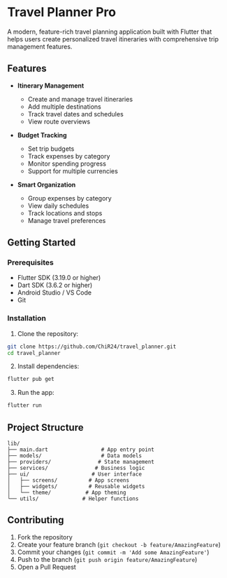 # Travel Planner Pro

A modern, feature-rich travel planning application built with Flutter that helps users create personalized travel itineraries with comprehensive trip management features.

## Features

- **Itinerary Management**
  - Create and manage travel itineraries
  - Add multiple destinations
  - Track travel dates and schedules
  - View route overviews

- **Budget Tracking**
  - Set trip budgets
  - Track expenses by category
  - Monitor spending progress
  - Support for multiple currencies

- **Smart Organization**
  - Group expenses by category
  - View daily schedules
  - Track locations and stops
  - Manage travel preferences

## Getting Started

### Prerequisites
- Flutter SDK (3.19.0 or higher)
- Dart SDK (3.6.2 or higher)
- Android Studio / VS Code
- Git

### Installation

1. Clone the repository:
```bash
git clone https://github.com/ChiR24/travel_planner.git
cd travel_planner
```

2. Install dependencies:
```bash
flutter pub get
```

3. Run the app:
```bash
flutter run
```

## Project Structure

```
lib/
├── main.dart                 # App entry point
├── models/                   # Data models
├── providers/               # State management
├── services/               # Business logic
├── ui/                    # User interface
│   ├── screens/          # App screens
│   ├── widgets/          # Reusable widgets
│   └── theme/           # App theming
└── utils/              # Helper functions
```

## Contributing

1. Fork the repository
2. Create your feature branch (`git checkout -b feature/AmazingFeature`)
3. Commit your changes (`git commit -m 'Add some AmazingFeature'`)
4. Push to the branch (`git push origin feature/AmazingFeature`)
5. Open a Pull Request
